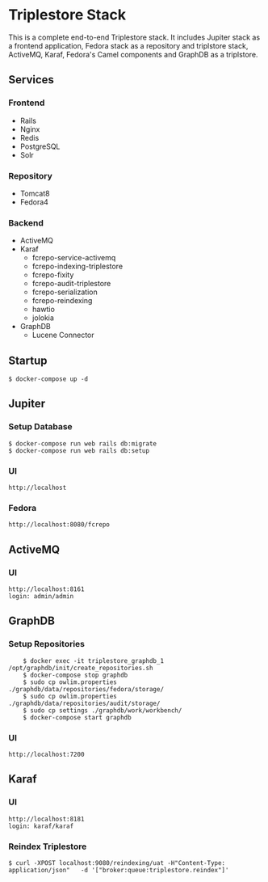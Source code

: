 # Triplestore Stack
This is a complete end-to-end Triplestore stack. It includes Jupiter stack as a frontend application, Fedora stack as a repository and triplstore stack, ActiveMQ, Karaf, Fedora's Camel components and GraphDB as a triplstore.

## Services

### Frontend
- Rails
- Nginx 
- Redis 
- PostgreSQL 
- Solr

### Repository
- Tomcat8
- Fedora4

### Backend
- ActiveMQ
- Karaf
  - fcrepo-service-activemq
  - fcrepo-indexing-triplestore
  - fcrepo-fixity
  - fcrepo-audit-triplestore
  - fcrepo-serialization
  - fcrepo-reindexing
  - hawtio
  - jolokia
- GraphDB
  - Lucene Connector

## Startup
```shell
$ docker-compose up -d
```

## Jupiter

### Setup Database
```shell
$ docker-compose run web rails db:migrate
$ docker-compose run web rails db:setup
```

### UI
```shell
http://localhost
```

### Fedora
```shell
http://localhost:8080/fcrepo
```

## ActiveMQ

### UI
```shell
http://localhost:8161
login: admin/admin
```

## GraphDB

### Setup Repositories

```shell
    $ docker exec -it triplestore_graphdb_1 /opt/graphdb/init/create_repositories.sh
    $ docker-compose stop graphdb
    $ sudo cp owlim.properties ./graphdb/data/repositories/fedora/storage/
    $ sudo cp owlim.properties ./graphdb/data/repositories/audit/storage/
    $ sudo cp settings ./graphdb/work/workbench/
    $ docker-compose start graphdb
```

### UI
```shell
http://localhost:7200
```

## Karaf

### UI
```shell
http://localhost:8181
login: karaf/karaf
```

### Reindex Triplestore
```shell
$ curl -XPOST localhost:9080/reindexing/uat -H"Content-Type: application/json"   -d '["broker:queue:triplestore.reindex"]'
```
